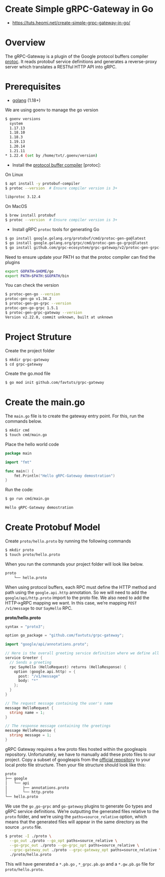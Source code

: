 # Create Simple gRPC-Gateway in Go
* https://tuts.heomi.net/create-simple-grpc-gateway-in-go/

# Overview

The gRPC-Gateway is a plugin of the Google protocol buffers compiler [protoc](https://github.com/protocolbuffers/protobuf). It reads protobuf service definitions and generates a reverse-proxy server which translates a RESTful HTTP API into gRPC.

# Prerequisites

* [golang](https://go.dev/doc/install) (1.18+)

We are using goenv to manage the go version
```bash
$ goenv versions
  system
  1.17.13
  1.18.10
  1.18.3
  1.19.13
  1.20.14
  1.21.11
* 1.22.4 (set by /home/tvt/.goenv/version)
```

* Install the [protocol buffer compiler](https://grpc.io/docs/protoc-installation/) [protoc]:

On Linux
```bash
$ apt install -y protobuf-compiler
$ protoc --version  # Ensure compiler version is 3+

libprotoc 3.12.4
```

On MacOS
```bash
$ brew install protobuf
$ protoc --version  # Ensure compiler version is 3+
```

* Install gRPC `protoc` tools for generating Go

```bash
$ go install google.golang.org/protobuf/cmd/protoc-gen-go@latest
$ go install google.golang.org/grpc/cmd/protoc-gen-go-grpc@latest
$ go install github.com/grpc-ecosystem/grpc-gateway/v2/protoc-gen-grpc-gateway@latest
```

Need to ensure update your PATH so that the protoc compiler can find the plugins
```bash
export GOPATH=$HOME/go
export PATH=$PATH:$GOPATH/bin
```

You can check the version
```bash
$ protoc-gen-go --version
protoc-gen-go v1.34.2
$ protoc-gen-go-grpc --version
protoc-gen-go-grpc 1.5.1
$ protoc-gen-grpc-gateway --version
Version v2.22.0, commit unknown, built at unknown
```

# Project Struture

Create the project folder
```bash
$ mkdir grpc-gateway
$ cd grpc-gateway
```

Create the go.mod file
```bash
$ go mod init github.com/favtuts/grpc-gateway
```

# Create the main.go

The `main.go` file is to  create the gateway entry point. For this, run the commands below.
```bash
$ mkdir cmd
$ touch cmd/main.go
```

Place the hello world code 
```go
package main

import "fmt"

func main() {
	fmt.Println("Hello gRPC-Gateway demostration")
}
```

Run the code:
```bash
$ go run cmd/main.go

Hello gRPC-Gateway demostration
```

# Create Protobuf Model

Create `proto/hello.proto` by running the following commands
```bash
$ mkdir proto
$ touch proto/hello.proto
```

When you run the commands your project folder will look like below.
```bash
proto  
    └── hello.proto
```

When using protocol buffers, each RPC must define the HTTP method and path using the `google.api.http` annotation. So we will need to add the `google/api/http.proto` import to the proto file. We also need to add the HTTP->gRPC mapping we want. In this case, we’re mapping `POST /v1/message` to our `SayHello` RPC.

**proto/hello.proto**
```go
syntax = "proto3";

option go_package = "github.com/favtuts/grpc-gateway"; 

import "google/api/annotations.proto";

// Here is the overall greeting service definition where we define all our endpoints
service Greeter {
  // Sends a greeting
  rpc SayHello (HelloRequest) returns (HelloResponse) {
    option (google.api.http) = {
      post: "/v1/message"
      body: "*"
    };
  }
}

// The request message containing the user's name
message HelloRequest {
  string name = 1;
}

// The response message containing the greetings
message HelloResponse {
  string message = 1;
}
```

gRPC Gateway requires a few proto files hosted within the googleapis repository. Unfortunately, we have to manually add these proto files to our project. Copy a subset of googleapis from the [official repository](https://github.com/googleapis/googleapis) to your local proto file structure. Then your file structure should look like this:
```bash
proto
├── google
│   └── api
│       ├── annotations.proto
│       └── http.proto
└── hello.proto
```


We use the `go` ,`go-grpc` and `go-gateway` plugins to generate Go types and gRPC service definitions. We’re outputting the generated files relative to the `proto` folder, and we’re using the `paths=source_relative` option, which means that the generated files will appear in the same directory as the source `.proto` file.

```bash
$ protoc -I ./proto \
  --go_out ./proto --go_opt paths=source_relative \
  --go-grpc_out ./proto --go-grpc_opt paths=source_relative \
  --grpc-gateway_out ./proto --grpc-gateway_opt paths=source_relative \
  ./proto/hello.proto
```

This will have generated a `*.pb.go` , `*_grpc.pb.go` and a `*.gw.pb.go` file for `proto/hello.proto`.